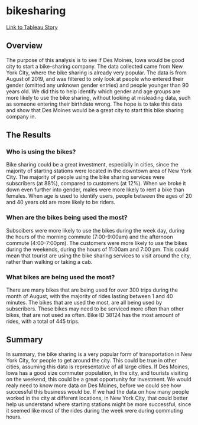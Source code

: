 # bikesharing

[Link to Tableau Story](https://public.tableau.com/views/CitiBike_Challenge_16631907705010/CitibikeStory?:language=en-US&publish=yes&:display_count=n&:origin=viz_share_link)

## Overview

The purpose of this analysis is to see if Des Moines, Iowa would be good city to start a bike-sharing company.  The data collected came from New York City, where the bike sharing is already very popular.  The data is from August of 2019, and was filtered to only look at people who entered their gender (omitted any unknown gender entries) and people younger than 90 years old.  We did this to help identify which gender and age groups are more likely to use the bike sharing, without looking at misleading data, such as someone entering their birthdate wrong.  The hope is to take this data and show that Des Moines would be a great city to start this bike sharing company in.  

## The Results

### Who is using the bikes?

Bike sharing could be a great investment, especially in cities, since the majority of starting stations were located in the downtown area of New York City.  The majority of people using the bike sharing services were subscribers (at 88%), compared to customers (at 12%).  When we broke it down even further into gender, males were more likely to rent a bike than females.  When age is used to identify users, people between the ages of 20 and 40 years old are more likely to be riders.  

### When are the bikes being used the most?

Subscibers were more likely to use the bikes during the week day, during the hours of the morning commute (7:00-9:00am) and the afternoon commute (4:00-7:00pm).  The customers were more likely to use the bikes during the weekends, during the hours of 11:00am and 7:00 pm.  This could mean that tourist are using the bike sharing services to visit around the city, rather than walking or taking a cab.  

### What bikes are being used the most?

There are many bikes that are being used for over 300 trips during the month of August, with the majority of rides lasting between 1 and 40 minutes.  The bikes that are used the most, are all being used by subscribers.  These bikes may need to be serviced more often than other bikes, that are not used as often.  Bike ID 38124 has the most amount of rides, with a total of 445 trips.    

## Summary

In summary, the bike sharing is a very popular form of transportation in New York City, for people to get around the city.  This could be true in other cities, assuming this data is representative of all large cities.  If Des Moines, Iowa has a good size commuter population, in the city, and tourists visiting on the weekend, this could be a great opportunity for investment.  We would realy need to know more data on Des Moines, before we could see how successful this business would be.  If we had the data on how many people worked in the city at different locations, in New York City, that could better help us understand where starting stations might be more successful, since it seemed like most of the rides during the week were during commuting hours.  

